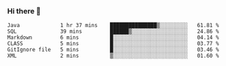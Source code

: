 ### Hi there 👋

<!--START_SECTION:waka-->

```text
Java             1 hr 37 mins    ███████████████▒░░░░░░░░░   61.81 %
SQL              39 mins         ██████▒░░░░░░░░░░░░░░░░░░   24.86 %
Markdown         6 mins          █░░░░░░░░░░░░░░░░░░░░░░░░   04.14 %
CLASS            5 mins          █░░░░░░░░░░░░░░░░░░░░░░░░   03.77 %
GitIgnore file   5 mins          █░░░░░░░░░░░░░░░░░░░░░░░░   03.46 %
XML              2 mins          ▒░░░░░░░░░░░░░░░░░░░░░░░░   01.60 %
```

<!--END_SECTION:waka-->


<!--
**AnkelMauCastillo/AnkelMauCastillo** is a ✨ _special_ ✨ repository because its `README.md` (this file) appears on your GitHub profile.

Here are some ideas to get you started:

- 🔭 I’m currently working on ...
- 🌱 I’m currently learning ...
- 👯 I’m looking to collaborate on ...
- 🤔 I’m looking for help with ...
- 💬 Ask me about ...
- 📫 How to reach me: ...
- 😄 Pronouns: ...
- ⚡ Fun fact: ...
-->
